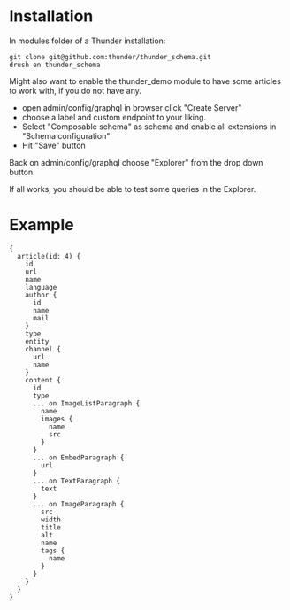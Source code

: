 # Installation

In modules folder of a Thunder installation:

    git clone git@github.com:thunder/thunder_schema.git
    drush en thunder_schema

Might also want to enable the thunder_demo module to have some articles to work with, if you do not have any.

+ open admin/config/graphql in browser click "Create Server"
+ choose a label and custom endpoint to your liking.
+ Select "Composable schema" as schema and enable all extensions in "Schema configuration"
+ Hit "Save" button

Back on admin/config/graphql choose "Explorer" from the drop down button

If all works, you should be able to test some queries in the Explorer.

# Example

    {
      article(id: 4) {
        id
        url
        name
        language
        author {
          id
          name
          mail
        }
        type
        entity
        channel {
          url
          name
        }
        content {
          id
          type
          ... on ImageListParagraph {
            name
            images {
              name
              src
            }
          }
          ... on EmbedParagraph {
            url
          }
          ... on TextParagraph {
            text
          }
          ... on ImageParagraph {
            src
            width
            title
            alt
            name
            tags {
              name
            }
          }
        }
      }
    }

